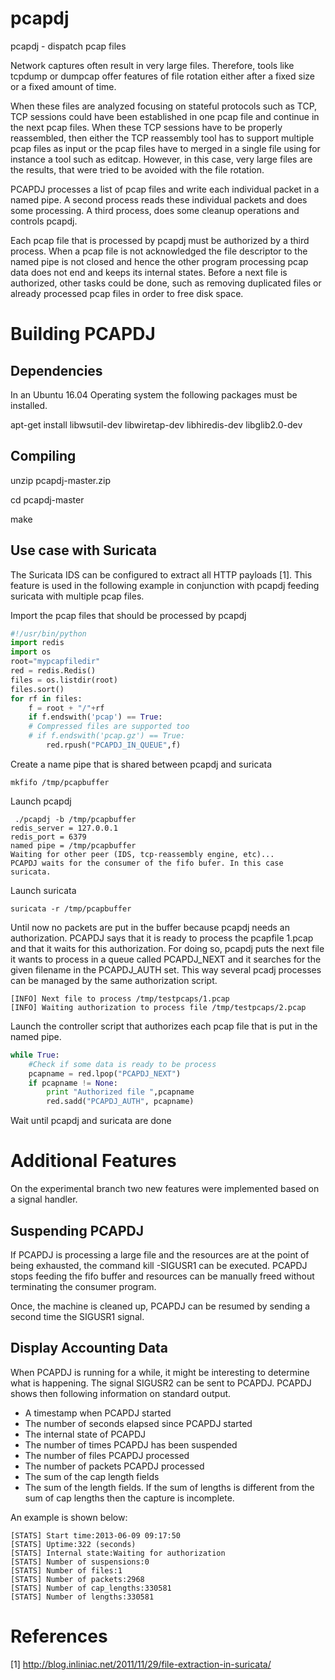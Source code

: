 pcapdj
======

pcapdj - dispatch pcap files

Network captures often result in very large files. Therefore, tools like
tcpdump or dumpcap offer features of file rotation either after a fixed
size or a fixed amount of time.

When these files are analyzed focusing on stateful protocols such as TCP, 
TCP sessions could have been established in one pcap file and continue in
the next pcap files. When these TCP sessions have to be properly reassembled,
then either the TCP reassembly tool has to support multiple pcap files as
input or the pcap files have to merged in a single file using for instance a
tool such as editcap. However, in this case, very large files are the results,
that were tried to be avoided with the file rotation. 

PCAPDJ processes a list of pcap files and write each individual packet in a
named pipe. A second process reads these individual packets and does some
processing. A third process, does some cleanup operations and controls pcapdj. 

Each pcap file that is processed by pcapdj must be authorized by a third process. 
When a pcap file is not acknowledged the file descriptor to the named pipe
is not closed and hence the other program processing pcap data does not end and
keeps its internal states. Before a next file is authorized, other tasks could be done, 
such as removing duplicated files or already processed pcap files in order to free disk space. 


Building PCAPDJ
===============

Dependencies
------------


In an Ubuntu 16.04 Operating system the following packages must be installed.

apt-get install libwsutil-dev libwiretap-dev libhiredis-dev libglib2.0-dev

Compiling
---------

unzip pcapdj-master.zip

cd pcapdj-master

make

Use case with Suricata
----------------------

The Suricata IDS can be configured to extract all HTTP payloads [1].
This feature is used in the following example in conjunction with pcapdj
feeding suricata with multiple pcap files.

Import the pcap files that should be processed by pcapdj

```python
#!/usr/bin/python
import redis
import os
root="mypcapfiledir"
red = redis.Redis()
files = os.listdir(root)
files.sort()
for rf in files:
    f = root + "/"+rf
    if f.endswith('pcap') == True:
    # Compressed files are supported too
    # if f.endswith('pcap.gz') == True:
        red.rpush("PCAPDJ_IN_QUEUE",f)
```

Create a name pipe that is shared between pcapdj and suricata
```
mkfifo /tmp/pcapbuffer
```

Launch pcapdj
```
 ./pcapdj -b /tmp/pcapbuffer 
redis_server = 127.0.0.1
redis_port = 6379
named pipe = /tmp/pcapbuffer
Waiting for other peer (IDS, tcp-reassembly engine, etc)...
PCAPDJ waits for the consumer of the fifo bufer. In this case suricata.
```

Launch suricata

```
suricata -r /tmp/pcapbuffer 
```

Until now no packets are put in the buffer because pcapdj needs an
authorization. PCAPDJ says that it is ready to process the pcapfile 1.pcap and
that it waits for this authorization.  For doing so, pcapdj puts the next file
it wants to process in a queue called PCAPDJ_NEXT and it searches for the given
filename in the PCAPDJ_AUTH set. This way several pcadj processes can be managed
by the same authorization script. 

```
[INFO] Next file to process /tmp/testpcaps/1.pcap
[INFO] Waiting authorization to process file /tmp/testpcaps/2.pcap
```

Launch the controller script that authorizes each pcap file that is put 
in the named pipe.

```python
while True:
    #Check if some data is ready to be process
    pcapname = red.lpop("PCAPDJ_NEXT")
    if pcapname != None:
        print "Authorized file ",pcapname
        red.sadd("PCAPDJ_AUTH", pcapname)
```

Wait until pcapdj and suricata are done

Additional Features
===================

On the experimental branch two new features were implemented based on 
a signal handler.

Suspending PCAPDJ
-----------------

If PCAPDJ is processing a large file and the resources are at the point of
being exhausted, the command kill -SIGUSR1 <pid of pcap dj> can be executed.
PCAPDJ stops feeding the fifo buffer and resources can be manually freed 
without terminating the consumer program.

Once, the machine is cleaned up, PCAPDJ can be resumed by sending a second
time the SIGUSR1 signal.

Display Accounting Data
-----------------------

When PCAPDJ is running for a while, it might be interesting to determine
what is happening. The signal SIGUSR2 can be sent to PCAPDJ. PCAPDJ 
shows then following information on standard output.

-  A timestamp when PCAPDJ started 
-  The number of seconds elapsed since PCAPDJ started
-  The internal state of PCAPDJ
-  The number of times PCAPDJ has been suspended
-  The number of files PCAPDJ processed
-  The number of packets PCAPDJ processed
-  The sum of the cap length fields
-  The sum of the length fields. If the sum of lengths is different from
   the sum of cap lengths then the capture is incomplete. 
 
An example is shown below:

```
[STATS] Start time:2013-06-09 09:17:50
[STATS] Uptime:322 (seconds)
[STATS] Internal state:Waiting for authorization
[STATS] Number of suspensions:0
[STATS] Number of files:1
[STATS] Number of packets:2968
[STATS] Number of cap_lengths:330581
[STATS] Number of lengths:330581
```
References
==========
[1] http://blog.inliniac.net/2011/11/29/file-extraction-in-suricata/
